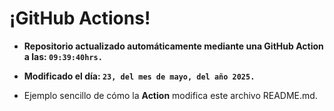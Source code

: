 # ¡GitHub Actions!
* **Repositorio actualizado automáticamente mediante una GitHub Action a las: `09:39:40hrs.`**
* **Modificado el día: `23, del mes de mayo, del año 2025.`**

* Ejemplo sencillo de cómo la **Action** modifica este archivo README.md.
